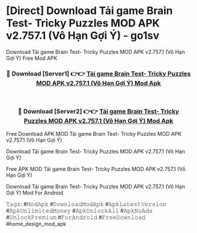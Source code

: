 # [Direct] Download Tải game Brain Test- Tricky Puzzles MOD APK v2.757.1 (Vô Hạn Gợi Ý) - go1sv
Download Tải game Brain Test- Tricky Puzzles MOD APK v2.757.1 (Vô Hạn Gợi Ý) Free Mod APK

<div align="center">
<h3>🔴 Download [Server1] 👉👉 <a href="https://apk-comot.site?title=Tải_game_Brain_Test-_Tricky_Puzzles_MOD_APK_v2.757.1_(Vô_Hạn_Gợi_Ý)">Tải game Brain Test- Tricky Puzzles MOD APK v2.757.1 (Vô Hạn Gợi Ý) Mod Apk</a></h3><br>

<h3>🔴 Download [Server2] 👉👉 <a href="https://apk-comot.site?title=Tải_game_Brain_Test-_Tricky_Puzzles_MOD_APK_v2.757.1_(Vô_Hạn_Gợi_Ý)">Tải game Brain Test- Tricky Puzzles MOD APK v2.757.1 (Vô Hạn Gợi Ý) Mod Apk</a></h3>
</div>


Free Download APK MOD Tải game Brain Test- Tricky Puzzles MOD APK v2.757.1 (Vô Hạn Gợi Ý)

Download Tải game Brain Test- Tricky Puzzles MOD APK v2.757.1 (Vô Hạn Gợi Ý) 

Free APK MOD Tải game Brain Test- Tricky Puzzles MOD APK v2.757.1 (Vô Hạn Gợi Ý) 

Download Tải game Brain Test- Tricky Puzzles MOD APK v2.757.1 (Vô Hạn Gợi Ý) Mod For Android

𝚃𝚊𝚐𝚜: #𝙼𝚘𝚍𝙰𝚙𝚔 #𝙳𝚘𝚠𝚗𝚕𝚘𝚊𝚍𝙼𝚘𝚍𝙰𝚙𝚔 #𝙰𝚙𝚔𝙻𝚊𝚝𝚎𝚜𝚝𝚅𝚎𝚛𝚜𝚒𝚘𝚗 #𝙰𝚙𝚔𝚄𝚗𝚕𝚒𝚖𝚒𝚝𝚎𝚍𝙼𝚘𝚗𝚎𝚢 #𝙰𝚙𝚔𝚄𝚗𝚕𝚘𝚌𝚔𝙰𝚕𝚕 #𝙰𝚙𝚔𝙽𝚘𝙰𝚍𝚜 #𝚄𝚗𝚕𝚘𝚌𝚔𝙿𝚛𝚎𝚖𝚒𝚞𝚖 #𝙵𝚘𝚛𝙰𝚗𝚍𝚛𝚘𝚒𝚍 #𝙵𝚛𝚎𝚎𝙳𝚘𝚠𝚗𝚕𝚘𝚊𝚍 #home_design_mod_apk
